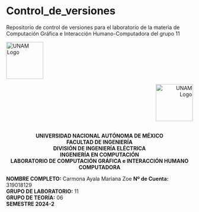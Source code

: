 # Control_de_versiones
Repositorio de control de versiones para el laboratorio de la materia de Computación Gráfica e Interacción Humano-Computadora del grupo 11
<p align="left">
  <img src="[https://github.com/ZoeCarmona/Control_de_versiones/blob/main/logo_fi.png" alt="UNAM Logo" width="100"/>
</p>
<p align="right">
  <img src="[https://www.ingenieria.unam.mx/nuestra_facultad/images/institucionales/escudo_fi_color.png" alt="UNAM Logo" width="100"/>
</p>

<p align="center">
  <br>
  <strong>UNIVERSIDAD NACIONAL AUTÓNOMA DE MÉXICO</strong><br>
  <strong>FACULTAD DE INGENIERÍA</strong><br>
  <strong>DIVISIÓN DE INGENIERÍA ELÉCTRICA</strong><br>
  <strong>INGENIERÍA EN COMPUTACIÓN</strong><br>
  <strong>LABORATORIO DE COMPUTACIÓN GRÁFICA e INTERACCIÓN HUMANO COMPUTADORA</strong><br>
</p>

**NOMBRE COMPLETO:** Carmona Ayala Mariana Zoe 
**Nº de Cuenta:** 319018129  
**GRUPO DE LABORATORIO:** 11  
**GRUPO DE TEORÍA:** 06  
**SEMESTRE 2024-2**  
